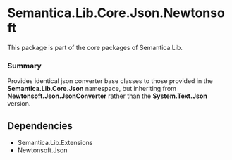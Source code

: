 # Semantica.Lib.Core.Json.Newtonsoft
This package is part of the core packages of Semantica.Lib.

### Summary 

Provides identical json converter base classes to those provided in the **Semantica.Lib.Core.Json** namespace, but inheriting 
from **Newtonsoft.Json.JsonConverter** rather than the **System.Text.Json** version. 

## Dependencies

- Semantica.Lib.Extensions
- Newtonsoft.Json
